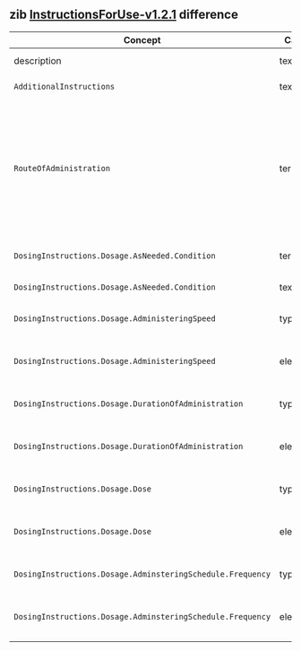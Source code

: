 ## zib [InstructionsForUse-v1.2.1](https://zibs.nl/wiki/InstructionsForUse-v1.2.1(2020EN)) difference

| Concept         | Category          | Description                             | 
|-----------------|-------------------|-----------------------------------------|
| description | textual | Removed guidance regarding Dutch codes. |
|`AdditionalInstructions` | textual | Removed text regarding the G-standard. |
| `RouteOfAdministration` | terminology | Replaced Dutch valueSet with the SNOMED hierarchy containing descendents of 284009009 (Route of administration value) ([zib ticket #1781](https://bits.nictiz.nl/browse/ZIB-1781)). Renamed ValueSet name RouteOfAdministration to RouteOfMedicationAdministration as there is an identically named valueSet (in HdBe-DrugUse) and to reuse it both here and in MedicationAdministration. |
| `DosingInstructions.Dosage.AsNeeded.Condition` | terminology | TO-DO: Replace Dutch valueSet with Belgium or international codes ([zib ticket #1781](https://bits.nictiz.nl/browse/ZIB-1781)). |
| `DosingInstructions.Dosage.AsNeeded.Condition` | textual | Removed text regarding the specific Dutch codes. |
|`DosingInstructions.Dosage.AdministeringSpeed` | type | Replaced type BackboneElement with Range type and added  HdBe-Range partial CBB. |
|`DosingInstructions.Dosage.AdministeringSpeed` | element | Removed elements minimum_value, maximum_value and nominal_value as they are defined within the HdBe-Range. |
|`DosingInstructions.Dosage.DurationOfAdministration` | type | Replaced type BackboneElement with Range type and added HdBe-TimeInterval partial CBB. |
|`DosingInstructions.Dosage.DurationOfAdministration` | element | Removed elements start_date_time, end_date_time and duration as they are defined within the HdBe-TimeInterval. |
|`DosingInstructions.Dosage.Dose` | type | Replaced type BackboneElement with Range type and added HdBe-Range datatype CBB. |
|`DosingInstructions.Dosage.Dose` | element | Removed elements minimum_value, maximum_value and nominal_value as they are defined within the HdBe-Range. |
|`DosingInstructions.Dosage.AdminsteringSchedule.Frequency` | type | Replaced type BackboneElement with Range type and added HdBe-Range partial CBB. |
|`DosingInstructions.Dosage.AdminsteringSchedule.Frequency` | element | Removed elements minimum_value, maximum_value and nominal_value as they are defined within the HdBe-Range. |
